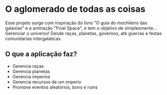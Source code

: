 # O aglomerado de todas as coisas

Esse projeto surge com inspiração do livro "O guia do mochileiro das galaxias" e a animação "Final Space", e tem o objetivo de simplesmente... Gerenciar o universo! Desde raças, planetas, governos, até guerras e festas comunitarias intergalaticas.

## O que a aplicação faz?

- Gerencia raças
- Gerencia planetas
- Gerencia imperios
- Gerencia recursos de um imperio
- Promove eventos aleatórios, bons e ruins
